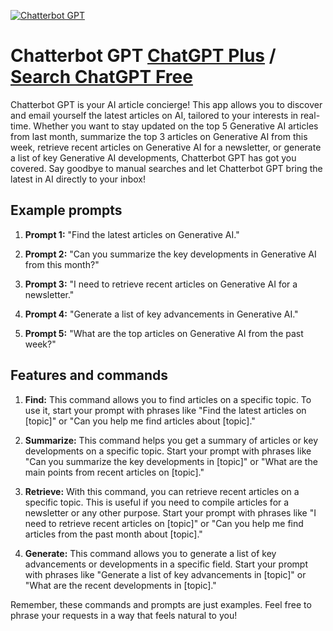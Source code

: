 
[![Chatterbot GPT](null)](https://chat.openai.com/g/g-s9smdY2iR-chatterbot-gpt)

# Chatterbot GPT [ChatGPT Plus](https://chat.openai.com/g/g-s9smdY2iR-chatterbot-gpt) / [Search ChatGPT Free](https://gptcall.net/index.html#/?search=Chatterbot%20GPT)

Chatterbot GPT is your AI article concierge! This app allows you to discover and email yourself the latest articles on AI, tailored to your interests in real-time. Whether you want to stay updated on the top 5 Generative AI articles from last month, summarize the top 3 articles on Generative AI from this week, retrieve recent articles on Generative AI for a newsletter, or generate a list of key Generative AI developments, Chatterbot GPT has got you covered. Say goodbye to manual searches and let Chatterbot GPT bring the latest in AI directly to your inbox!

## Example prompts

1. **Prompt 1:** "Find the latest articles on Generative AI."

2. **Prompt 2:** "Can you summarize the key developments in Generative AI from this month?"

3. **Prompt 3:** "I need to retrieve recent articles on Generative AI for a newsletter."

4. **Prompt 4:** "Generate a list of key advancements in Generative AI."

5. **Prompt 5:** "What are the top articles on Generative AI from the past week?"

## Features and commands

1. **Find:** This command allows you to find articles on a specific topic. To use it, start your prompt with phrases like "Find the latest articles on [topic]" or "Can you help me find articles about [topic]."

2. **Summarize:** This command helps you get a summary of articles or key developments on a specific topic. Start your prompt with phrases like "Can you summarize the key developments in [topic]" or "What are the main points from recent articles on [topic]."

3. **Retrieve:** With this command, you can retrieve recent articles on a specific topic. This is useful if you need to compile articles for a newsletter or any other purpose. Start your prompt with phrases like "I need to retrieve recent articles on [topic]" or "Can you help me find articles from the past month about [topic]."

4. **Generate:** This command allows you to generate a list of key advancements or developments in a specific field. Start your prompt with phrases like "Generate a list of key advancements in [topic]" or "What are the recent developments in [topic]."

Remember, these commands and prompts are just examples. Feel free to phrase your requests in a way that feels natural to you!


